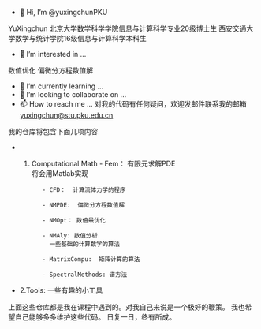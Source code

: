 - 👋 Hi, I’m @yuxingchunPKU

YuXingchun 北京大学数学科学学院信息与计算科学专业20级博士生
            西安交通大学数学与统计学院16级信息与计算科学本科生

- 👀 I’m interested in ...

数值优化  偏微分方程数值解   
- 🌱 I’m currently learning ...
- 💞️ I’m looking to collaborate on ...
- 📫 How to reach me ...   对我的代码有任何疑问，欢迎发邮件联系我的邮箱 yuxingchun@stu.pku.edu.cn


我的仓库将包含下面几项内容
- 1. Computational Math
            - Fem： 有限元求解PDE    
              将会用Matlab实现  

            - CFD：  计算流体力学的程序

            - NMPDE:  偏微分方程数值解

            - NMOpt： 数值最优化

            - NMAly: 数值分析
              一些基础的计算数学的算法

            - MatrixCompu:  矩阵计算的算法

            - SpectralMethods: 谱方法 

- 2.Tools:  一些有趣的小工具


上面这些仓库都是我在课程中遇到的。对我自己来说是一个极好的鞭策。 我也希望自己能够多多维护这些代码。 日复一日，终有所成。


<!---
yuxingchunPKU/yuxingchunPKU is a ✨ special ✨ repository because its `README.md` (this file) appears on your GitHub profile.
You can click the Preview link to take a look at your changes.
--->
